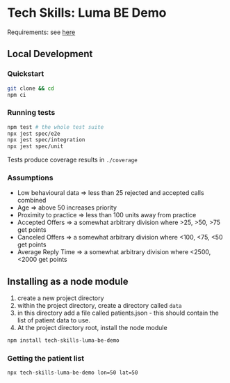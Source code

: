 # Tech Skills: Luma BE Demo

Requirements: see [here](./docs/requirements.md)

## Local Development
### Quickstart

```sh
git clone && cd
npm ci
```

### Running tests
```sh
npm test # the whole test suite
npx jest spec/e2e
npx jest spec/integration
npx jest spec/unit
```

Tests produce coverage results in `./coverage`

### Assumptions

- Low behavioural data => less than 25 rejected and accepted calls combined
- Age => above 50 increases priority
- Proximity to practice => less than 100 units away from practice
- Accepted Offers => a somewhat arbitrary division where >25, >50, >75 get points
- Canceled Offers => a somewhat arbitrary division where <100, <75, <50 get points
- Average Reply Time => a somewhat arbitrary division where <2500, <2000 get points

## Installing as a node module

1. create a new project directory
2. within the project directory, create a directory called `data`
3. in this directory add a file called patients.json - this should contain the list of patient data to use.
4. At the project directory root, install the node module

```sh
npm install tech-skills-luma-be-demo
```

### Getting the patient list
```sh
npx tech-skills-luma-be-demo lon=50 lat=50
```

